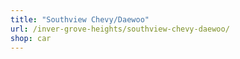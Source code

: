 ```yaml
---
title: "Southview Chevy/Daewoo"
url: /inver-grove-heights/southview-chevy-daewoo/
shop: car
---
```

